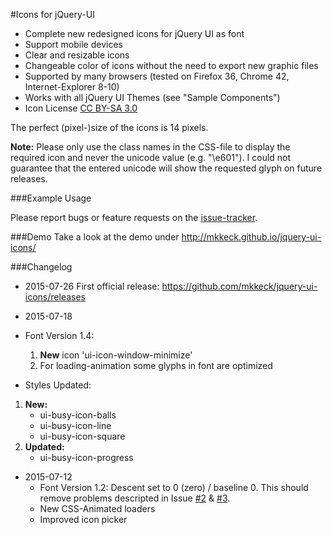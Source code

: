 #Icons for jQuery-UI
* Complete new redesigned icons for jQuery UI as font
* Support mobile devices
* Clear and resizable icons
* Changeable color of icons without the need to export new graphic files
* Supported by many browsers (tested on Firefox 36, Chrome 42, Internet-Explorer 8-10)
* Works with all jQuery UI Themes (see "Sample Components")
* Icon License [CC BY-SA 3.0](https://creativecommons.org/licenses/by-sa/3.0/)

The perfect (pixel-)size of the icons is 14 pixels.


**Note:**
Please only use the class names in the CSS-file to display the required icon and never the unicode value (e.g. "\e601"). I could not guarantee that the entered unicode will show the requested glyph on future releases.

###Example Usage
    <head>
    <!-- ... -->
    <link href="jquery/smoothness/jquery-ui.css" rel="stylesheet" type="text/css" />
    <link href="jquery/jquery-ui.icons.css" rel="stylesheet" type="text/css" />
    <script src="jquery/jquery.min.js" type="text/javascript"></script>  
    <script src="jquery/jquery-ui.min.js" type="text/javascript"></script>
    <!-- ... -->

Please report bugs or feature requests on the [issue-tracker](https://github.com/mkkeck/jquery-ui-icons/issues).
  
  
###Demo
Take a look at the demo under http://mkkeck.github.io/jquery-ui-icons/ 
  
  
###Changelog
* 2015-07-26
  First official release: 
  https://github.com/mkkeck/jquery-ui-icons/releases


* 2015-07-18
 * Font Version 1.4:
   1. **New** icon 'ui-icon-window-minimize'
   2. For loading-animation some glyphs in font are optimized
 * Styles Updated:
  1. **New:**
     * ui-busy-icon-balls
     * ui-busy-icon-line
     * ui-busy-icon-square
  2. **Updated:**
     * ui-busy-icon-progress
  
* 2015-07-12 
  * Font Version 1.2: 
    Descent set to 0 (zero) / baseline 0. 
    This should remove problems descripted in Issue [#2](https://github.com/mkkeck/jquery-ui-icons/issues/2) & [#3](https://github.com/mkkeck/jquery-ui-icons/issues/3). 
  * New CSS-Animated loaders 
  * Improved icon picker 
